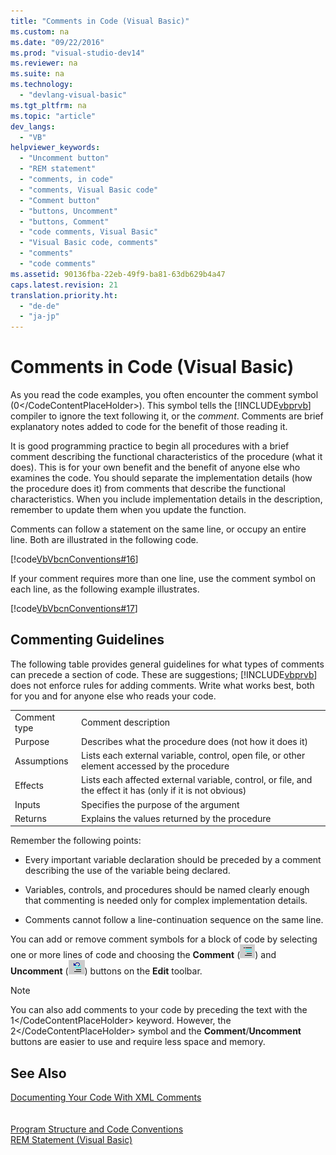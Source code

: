 ```yaml
---
title: "Comments in Code (Visual Basic)"
ms.custom: na
ms.date: "09/22/2016"
ms.prod: "visual-studio-dev14"
ms.reviewer: na
ms.suite: na
ms.technology: 
  - "devlang-visual-basic"
ms.tgt_pltfrm: na
ms.topic: "article"
dev_langs: 
  - "VB"
helpviewer_keywords: 
  - "Uncomment button"
  - "REM statement"
  - "comments, in code"
  - "comments, Visual Basic code"
  - "Comment button"
  - "buttons, Uncomment"
  - "buttons, Comment"
  - "code comments, Visual Basic"
  - "Visual Basic code, comments"
  - "comments"
  - "code comments"
ms.assetid: 90136fba-22eb-49f9-ba81-63db629b4a47
caps.latest.revision: 21
translation.priority.ht: 
  - "de-de"
  - "ja-jp"
---
```

# Comments in Code (Visual Basic)
As you read the code examples, you often encounter the comment symbol (<CodeContentPlaceHolder>0\</CodeContentPlaceHolder>). This symbol tells the [!INCLUDE[vbprvb](../vs140/includes/vbprvb_md.md)] compiler to ignore the text following it, or the *comment*. Comments are brief explanatory notes added to code for the benefit of those reading it.  
  
 It is good programming practice to begin all procedures with a brief comment describing the functional characteristics of the procedure (what it does). This is for your own benefit and the benefit of anyone else who examines the code. You should separate the implementation details (how the procedure does it) from comments that describe the functional characteristics. When you include implementation details in the description, remember to update them when you update the function.  
  
 Comments can follow a statement on the same line, or occupy an entire line. Both are illustrated in the following code.  
  
 [!code[VbVbcnConventions#16](../vs140/codesnippet/VisualBasic/comments-in-code--visual-basic-_1.vb)]  
  
 If your comment requires more than one line, use the comment symbol on each line, as the following example illustrates.  
  
 [!code[VbVbcnConventions#17](../vs140/codesnippet/VisualBasic/comments-in-code--visual-basic-_2.vb)]  
  
## Commenting Guidelines  
 The following table provides general guidelines for what types of comments can precede a section of code. These are suggestions; [!INCLUDE[vbprvb](../vs140/includes/vbprvb_md.md)] does not enforce rules for adding comments. Write what works best, both for you and for anyone else who reads your code.  
  
|||  
|-|-|  
|Comment type|Comment description|  
|Purpose|Describes what the procedure does (not how it does it)|  
|Assumptions|Lists each external variable, control, open file, or other element accessed by the procedure|  
|Effects|Lists each affected external variable, control, or file, and the effect it has (only if it is not obvious)|  
|Inputs|Specifies the purpose of the argument|  
|Returns|Explains the values returned by the procedure|  
  
 Remember the following points:  
  
-   Every important variable declaration should be preceded by a comment describing the use of the variable being declared.  
  
-   Variables, controls, and procedures should be named clearly enough that commenting is needed only for complex implementation details.  
  
-   Comments cannot follow a line-continuation sequence on the same line.  
  
 You can add or remove comment symbols for a block of code by selecting one or more lines of code and choosing the **Comment** (![VisualBasicWinAppCodeEditorCommentButton](../vs140/media/vacommentbutton.gif "vaCommentButton")) and **Uncomment** (![VisualStudioWinAppProjectUncommentButton](../vs140/media/vauncommentbutton.gif "vaUncommentButton")) buttons on the **Edit** toolbar.  
  
> [!NOTE]
>  You can also add comments to your code by preceding the text with the <CodeContentPlaceHolder>1\</CodeContentPlaceHolder> keyword. However, the <CodeContentPlaceHolder>2\</CodeContentPlaceHolder> symbol and the **Comment**/**Uncomment** buttons are easier to use and require less space and memory.  
  
## See Also  
 [Documenting Your Code With XML Comments](http://msdn.microsoft.com/magazine/dd722812.aspx)   
 [](../vs140/how-to--create-xml-documentation-in-visual-basic.md "How to: Create XML Documentation in Visual Basic")   
 [](../vs140/recommended-xml-tags-for-documentation-comments--visual-basic-.md "Recommended XML Tags for Documentation Comments (Visual Basic)")   
 [Program Structure and Code Conventions](../vs140/program-structure-and-code-conventions--visual-basic-.md)   
 [REM Statement (Visual Basic)](../vs140/rem-statement--visual-basic-.md)